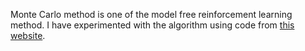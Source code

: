 Monte Carlo method is one of the model free reinforcement learning method. I have experimented with the algorithm using code from [this website](https://www.analyticsvidhya.com/blog/2018/11/reinforcement-learning-introduction-monte-carlo-learning-openai-gym/).
